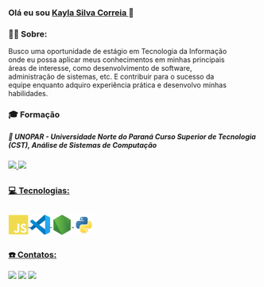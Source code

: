 ### Olá eu sou <a href="https://www.linkedin.com/in/kayla-correia%F0%9F%8F%B3%EF%B8%8F%E2%80%8D%E2%9A%A7%EF%B8%8F-751841271/" > Kayla Silva Correia </a>👋

<h3 align="left"> 🧑‍💻 Sobre: </h3>
<p>
 Busco uma oportunidade de estágio em Tecnologia da Informação</br>
onde eu possa aplicar meus conhecimentos em minhas principais</br>
áreas de interesse, como desenvolvimento de software,</br>
administração de sistemas, etc. E contribuir para o sucesso da</br>
equipe enquanto adquiro experiência prática e desenvolvo minhas habilidades. 
</p>


<h3 align="left"> 🎓 Formação </h3>

  <h5 align="left">
    🚀 UNOPAR - Universidade Norte do Paraná Curso Superior de Tecnologia (CST), Análise de Sistemas de Computação
  </h5>

<div>
  <a href="https://github.com/Kayzdxx">
  <img height="180em" src="https://github-readme-stats.vercel.app/api?username=Kayzdxx&show_icons=true&theme=tokyonight&include_all_commits=true&count_private=true"/>
  <img height="180em" src="https://github-readme-stats.vercel.app/api/top-langs/?username=Kayzdxx&layout=compact&langs_count=7&theme=tokyonight"/>
</div> 
 
 ## <h3 align="left"> 💻 Tecnologias: </h3>
  
  <div style="display: inline_block"><br>
  <img align="center"  height="40" width="40" src="https://raw.githubusercontent.com/devicons/devicon/master/icons/javascript/javascript-plain.svg">
  <img align="center"  height="40" width="40" src="https://github.com/devicons/devicon/blob/master/icons/vscode/vscode-original.svg">
  <img align="center"  height="40" width="40" src="https://github.com/devicons/devicon/blob/master/icons/nodejs/nodejs-original.svg">
  <img align="center"  height="40" width="40" src="https://raw.githubusercontent.com/devicons/devicon/master/icons/python/python-original.svg">

 ## <h3 align="left"> ☎️ Contatos: </h3>
    
 <div>
  <a href="https://www.linkedin.com/in/kayla-correia%F0%9F%8F%B3%EF%B8%8F%E2%80%8D%E2%9A%A7%EF%B8%8F-751841271/" target="_blank"><img src="https://img.shields.io/badge/-LinkedIn-%230077B5?style=for-the-badge&logo=linkedin&logoColor=white" target="_blank"></a>    
  <a href = "https://wa.me/5527992930270"><img src="https://img.shields.io/badge/WhatsApp-25D366?style=for-the-badge&logo=whatsapp&logoColor=white" target="_blank"></a>      
  <a href = "mailto:kaiquesilvacorreia03@gmail.com"><img src="https://img.shields.io/badge/-Gmail-%23333?style=for-the-badge&logo=gmail&logoColor=white" target="_blank"></a>
  </div>  


</div>
